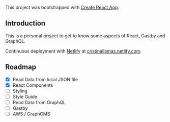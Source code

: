 This project was bootstrapped with [Create React App](https://github.com/facebook/create-react-app).

## Introduction

This is a personal project to get to know some aspects of React, Gastby and GraphQL.

Continuous deployment with [Netlify](http://www.netlify.com) at [cristinallamas.netlify.com](http://cristinallamas.netlify.com).

## Roadmap
- [x] Read Data from local JSON file
- [x] React Components
- [ ] Styling
- [ ] Style Guide
- [ ] Read Data from GraphQL
- [ ] Gastby
- [ ] AWS / GraphCMS 